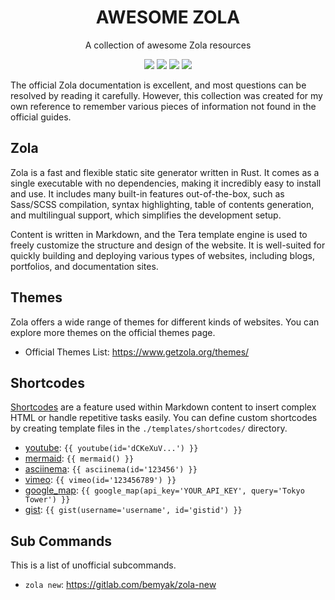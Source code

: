 <div align="center">
  <h1>AWESOME ZOLA</h1>
  <p>A collection of awesome Zola resources</p>
</div>

<p align="center">
<a href="https://github.com/owasp-noir/noir/blob/main/CONTRIBUTING.md">
<img src="https://img.shields.io/badge/CONTRIBUTIONS-WELCOME-000000?style=for-the-badge&labelColor=black"></a>
<a href="https://www.getzola.org/">
<img src="https://img.shields.io/badge/Zola%20Documents-000000?style=for-the-badge&logo=&logoColor=white"></a>
<a href="https://github.com/getzola/zola">
<img src="https://img.shields.io/badge/Github-000000?style=for-the-badge&logo=github&logoColor=white"></a>
<a href="https://zola.discourse.group/">
<img src="https://img.shields.io/badge/Forum-000000?style=for-the-badge&logo=discourse&logoColor=white"></a>
</p>

The official Zola documentation is excellent, and most questions can be resolved by reading it carefully. However, this collection was created for my own reference to remember various pieces of information not found in the official guides.

## Zola

Zola is a fast and flexible static site generator written in Rust. It comes as a single executable with no dependencies, making it incredibly easy to install and use. It includes many built-in features out-of-the-box, such as Sass/SCSS compilation, syntax highlighting, table of contents generation, and multilingual support, which simplifies the development setup.

Content is written in Markdown, and the Tera template engine is used to freely customize the structure and design of the website. It is well-suited for quickly building and deploying various types of websites, including blogs, portfolios, and documentation sites.

## Themes

Zola offers a wide range of themes for different kinds of websites. You can explore more themes on the official themes page.

* Official Themes List: https://www.getzola.org/themes/

## Shortcodes

[Shortcodes](https://www.getzola.org/documentation/content/shortcodes/) are a feature used within Markdown content to insert complex HTML or handle repetitive tasks easily. You can define custom shortcodes by creating template files in the `./templates/shortcodes/` directory.

* [youtube](./shortcodes/youtube.html): `{{ youtube(id='dCKeXuV...') }}`
* [mermaid](./shortcodes/mermaid.html): `{{ mermaid() }}`
* [asciinema](./shortcodes/asciinema.html): `{{ asciinema(id='123456') }}`
* [vimeo](./shortcodes/vimeo.html): `{{ vimeo(id='123456789') }}`
* [google_map](./shortcodes/google_map.html): `{{ google_map(api_key='YOUR_API_KEY', query='Tokyo Tower') }}`
* [gist](./shortcodes/gist.html): `{{ gist(username='username', id='gistid') }}`

## Sub Commands

This is a list of unofficial subcommands.

* `zola new`: https://gitlab.com/bemyak/zola-new
